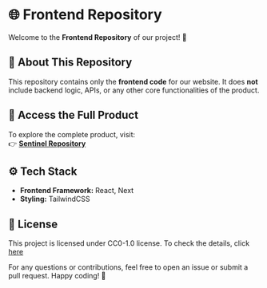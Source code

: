 # 🌐 Frontend Repository  

Welcome to the **Frontend Repository** of our project! 🚀  

## 📌 About This Repository  
This repository contains only the **frontend code** for our website. It does **not** include backend logic, APIs, or any other core functionalities of the product.  

## 🔗 Access the Full Product  
To explore the complete product, visit:  
👉 **[Sentinel Repository](https://github.com/Aryanzutshi/Sentinel)**  

## ⚙️ Tech Stack  
- **Frontend Framework:**  React, Next  
- **Styling:** TailwindCSS    

## 📜 License  
This project is licensed under CC0-1.0 license. To check the details, click [here](https://github.com/Aryanzutshi/Sentinel-Interface/blob/main/LICENSE)  

For any questions or contributions, feel free to open an issue or submit a pull request. Happy coding! 🎉  
